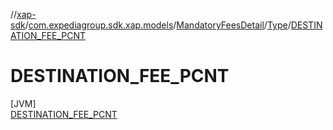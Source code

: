//[xap-sdk](../../../../../index.md)/[com.expediagroup.sdk.xap.models](../../../index.md)/[MandatoryFeesDetail](../../index.md)/[Type](../index.md)/[DESTINATION_FEE_PCNT](index.md)

# DESTINATION_FEE_PCNT

[JVM]\
[DESTINATION_FEE_PCNT](index.md)
